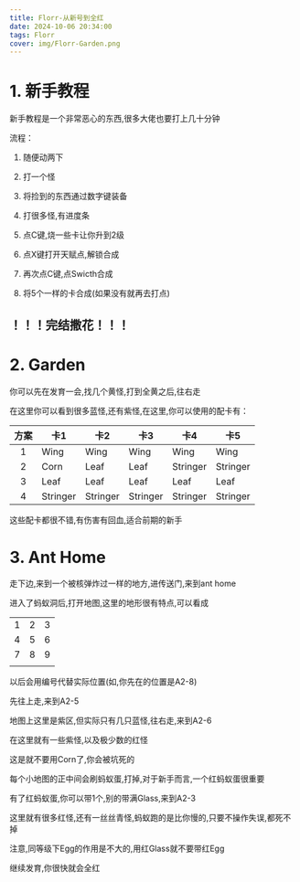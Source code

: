 ```yaml
---
title: Florr-从新号到全红
date: 2024-10-06 20:34:00
tags: Florr
cover: img/Florr-Garden.png
---
```


# 1. 新手教程
新手教程是一个非常恶心的东西,很多大佬也要打上几十分钟

流程：

1. 随便动两下

2. 打一个怪

3. 将捡到的东西通过数字键装备

4. 打很多怪,有进度条

5. 点C键,烧一些卡让你升到2级

6. 点X键打开天赋点,解锁合成

7. 再次点C键,点Swicth合成

8. 将5个一样的卡合成(如果没有就再去打点)

## ！！！完结撒花！！！

# 2. Garden

你可以先在发育一会,找几个黄怪,打到全黄之后,往右走

在这里你可以看到很多蓝怪,还有紫怪,在这里,你可以使用的配卡有：

方案 | 卡1 | 卡2 | 卡3 | 卡4 | 卡5
:--: | ---- | ---- | ---- | ---- | ----
1 | Wing | Wing | Wing | Wing | Wing
2 | Corn | Leaf | Leaf | Stringer | Stringer
3 | Leaf | Leaf | Leaf | Leaf | Leaf
4 | Stringer | Stringer | Stringer | Stringer | Stringer

这些配卡都很不错,有伤害有回血,适合前期的新手

# 3. Ant Home
走下边,来到一个被核弹炸过一样的地方,进传送门,来到ant home

进入了蚂蚁洞后,打开地图,这里的地形很有特点,可以看成

| | | |
| :--: | :--: | :--: |
| 1 | 2 | 3 |
| 4 | 5 | 6 |
| 7 | 8 | 9 |
| | | |

以后会用编号代替实际位置(如,你先在的位置是A2-8)

先往上走,来到A2-5

地图上这里是紫区,但实际只有几只蓝怪,往右走,来到A2-6

在这里就有一些紫怪,以及极少数的红怪

这是就不要用Corn了,你会被坑死的

每个小地图的正中间会刷蚂蚁蛋,打掉,对于新手而言,一个红蚂蚁蛋很重要

有了红蚂蚁蛋,你可以带1个,别的带满Glass,来到A2-3

这里就有很多红怪,还有一丝丝青怪,蚂蚁跑的是比你慢的,只要不操作失误,都死不掉

注意,同等级下Egg的作用是不大的,用红Glass就不要带红Egg

继续发育,你很快就会全红